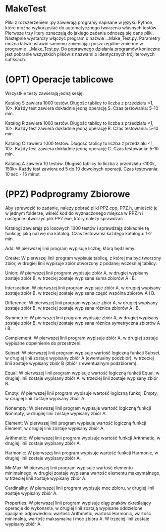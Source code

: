 # MakeTest
Pliki z rozszerzeniem .py zawierają programy napisane w języku Python, które można wykorzystać do automatycznego tworzenia własnych testów. Pierwsze trzy litery oznaczają do jakiego zadania odnoszą się dane pliki. Następnie wystarczy włączyć program o nazwie ...Make_Test.py. Parametry można łatwo ustawić samemu zmieniając poszczególne zmienne w programie ...Make_Test.py. Do poprawnego działania programów konieczne jest pobranie wszystkich plików z nazwami o identycznych trójliterowych sufiksach. 

# (OPT) Operacje tablicowe
Wszystkie testy zawierają jedną sesję.

Katalog S zawiera 1000 testów. Długość tablicy to liczba z przedziału <1, 10>. Każdy test zawiera dokładnie jedną operację S.
Czas testowania: 5-10 min.

Katalog R zawiera 1000 testów. Długość tablicy to liczba z przedziału <1, 10>. Każdy test zawiera dokładnie jedną operację R.
Czas testowania: 5-10 min.

Katalog C zawiera 1000 testów. Długość tablicy to liczba z przedziału <1, 10>. Każdy test zawiera dokładnie jedną operację C.
Czas testowania: 5-10 min.

Katalog A zawiera 10 testów. Długość tablicy to liczba z przedziału <100k, 150k> Każdy test zawiera od 5 do 10 dowolnych operacji. Czas testowania: 10 sec - 15 minut

# (PPZ) Podprogramy Zbiorowe
Aby sprawdzić to zadanie, należy pobrać pliki PPZ.cpp, PPZ.h, umieścić je w jednym folderze, wkleić kod do wyznaczonego miejsca w PPZ.h i następnie utworzyć plik PPZ.exe, który należy sprawdzać

Katalogi zawierają po losowych 1000 testów i sprawdzają dokładnie tę funkcję, jaką nazwę ma katalog.
Czas testowania każdego katalogu: 1-2 min.

Add: W pierwszej linii program wypisuje liczbę, którą będziemy.

Create: W pierwszej linii program wypisuje tablicę, z której ma być tworzony zbiór, w drugiej linii wypisuje zbiór utworzony z podanej wcześniej tablicy.

Union: W pierwszej linii program wypisuje zbiór A, w drugiej wypisany zostaje zbiór B, w trzeciej zostaje wypisana suma zbiorów A i B.

Intersection: W pierwszej linii program wypisuje zbiór A, w drugiej wypisany zostaje zbiór B, w trzeciej zostaje wypisana część wspólna zbiorów A i B.

Difference: W pierwszej linii program wypisuje zbiór A, w drugiej wypisany zostaje zbiór B, w trzeciej zostaje wypisana różnica zbiorów A i B.

Symmetric: W pierwszej linii program wypisuje zbiór A, w drugiej wypisany zostaje zbiór B, w trzeciej zostaje wypisana różnica symetryczna zbiorów A i B.

Complement: W pierwszej linii program wypisuje zbiór A, w drugiej zostaje wypisane dopełnienie do przestrzeni.

Subset: W pierwszej linii program wypisuje wartość logiczną funkcji Subset, w drugiej linii zostaje wypisany zbiór A (ewentualny podzbiór), w trzeciej linii zostaje wypisany zbiór B (zbiór z ewentualnym podzbiorem).

Equal: W pierwszej linii program wypisuje wartość logiczną funkcji Equal, w drugiej linii zostaje wypisany zbiór A, w trzeciej linii zostaje wypisany zbiór B.

Empty: W pierwszej linii program wypisuje wartość logiczną funkcji Empty, w drugiej linii zostaje wypisany zbiór A.

Nonempty: W pierwszej linii program wypisuje wartość logiczną funkcji Nonmpty, w drugiej linii zostaje wypisany zbiór A.

Element:  W pierwszej linii program wypisuje wartość logiczną funkcji Element, w drugiej linii zostaje wypisany zbiór A.

Arithmetic: W pierwszej linii program wypisuje wartość funkcji Arithmetic, w drugiej linii zostaje wypisany zbiór A.

Harmonic: W pierwszej linii program wypisuje wartość funkcji Harmonic, w drugiej linii zostaje wypisany zbiór A.

MinMax: W pierwszej linii program wypisuje wartość elementu minimalnego, w drugiej zostaje wypisana wartość elementu maksymalnego, w trzeciej linii zostaje wypisany zbiór A.

Cardinality: W pierwszej linii program wypisuje moc zbioru, w drugiej linii zostaje wypisany zbiór A.

Properties: W pierwszej linii program wypisuje ciąg znaków określający operacje do wykonania, w drugiej linii zostają wypisane oddzielone spacjami odpowiednio: wartość Arithmetic, wartość Harmonic, wartość minimalna, wartość maksymalna i moc zbioru A. W trzeciej linii zostaje wypisany zbiór A.
